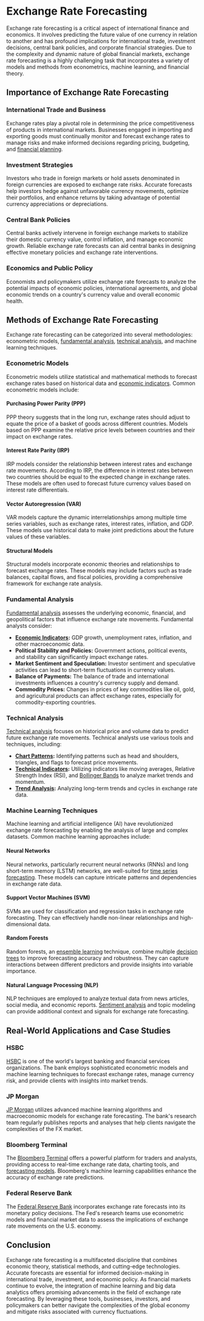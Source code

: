 # Exchange Rate Forecasting

Exchange rate forecasting is a critical aspect of international finance and economics. It involves predicting the future value of one currency in relation to another and has profound implications for international trade, investment decisions, central bank policies, and corporate financial strategies. Due to the complexity and dynamic nature of global financial markets, exchange rate forecasting is a highly challenging task that incorporates a variety of models and methods from econometrics, machine learning, and financial theory.

## Importance of Exchange Rate Forecasting

### International Trade and Business
Exchange rates play a pivotal role in determining the price competitiveness of products in international markets. Businesses engaged in importing and exporting goods must continually monitor and forecast exchange rates to manage risks and make informed decisions regarding pricing, budgeting, and [financial planning](../f/financial_planning.md).

### Investment Strategies
Investors who trade in foreign markets or hold assets denominated in foreign currencies are exposed to exchange rate risks. Accurate forecasts help investors hedge against unfavorable currency movements, optimize their portfolios, and enhance returns by taking advantage of potential currency appreciations or depreciations.

### Central Bank Policies
Central banks actively intervene in foreign exchange markets to stabilize their domestic currency value, control inflation, and manage economic growth. Reliable exchange rate forecasts can aid central banks in designing effective monetary policies and exchange rate interventions.

### Economics and Public Policy
Economists and policymakers utilize exchange rate forecasts to analyze the potential impacts of economic policies, international agreements, and global economic trends on a country's currency value and overall economic health.

## Methods of Exchange Rate Forecasting

Exchange rate forecasting can be categorized into several methodologies: econometric models, [fundamental analysis](../f/fundamental_analysis.md), [technical analysis](../t/technical_analysis.md), and machine learning techniques.

### Econometric Models
Econometric models utilize statistical and mathematical methods to forecast exchange rates based on historical data and [economic indicators](../e/economic_indicators.md). Common econometric models include:

#### Purchasing Power Parity (PPP)
PPP theory suggests that in the long run, exchange rates should adjust to equate the price of a basket of goods across different countries. Models based on PPP examine the relative price levels between countries and their impact on exchange rates.

#### Interest Rate Parity (IRP)
IRP models consider the relationship between interest rates and exchange rate movements. According to IRP, the difference in interest rates between two countries should be equal to the expected change in exchange rates. These models are often used to forecast future currency values based on interest rate differentials.

#### Vector Autoregression (VAR)
VAR models capture the dynamic interrelationships among multiple time series variables, such as exchange rates, interest rates, inflation, and GDP. These models use historical data to make joint predictions about the future values of these variables.

#### Structural Models
Structural models incorporate economic theories and relationships to forecast exchange rates. These models may include factors such as trade balances, capital flows, and fiscal policies, providing a comprehensive framework for exchange rate analysis.

### Fundamental Analysis
[Fundamental analysis](../f/fundamental_analysis.md) assesses the underlying economic, financial, and geopolitical factors that influence exchange rate movements. Fundamental analysts consider:

- **[Economic Indicators](../e/economic_indicators.md):** GDP growth, unemployment rates, inflation, and other macroeconomic data.
- **Political Stability and Policies:** Government actions, political events, and stability can significantly impact exchange rates.
- **Market Sentiment and Speculation:** Investor sentiment and speculative activities can lead to short-term fluctuations in currency values.
- **Balance of Payments:** The balance of trade and international investments influences a country's currency supply and demand.
- **Commodity Prices:** Changes in prices of key commodities like oil, gold, and agricultural products can affect exchange rates, especially for commodity-exporting countries.

### Technical Analysis
[Technical analysis](../t/technical_analysis.md) focuses on historical price and volume data to predict future exchange rate movements. Technical analysts use various tools and techniques, including:

- **[Chart Patterns](../c/chart_patterns.md):** Identifying patterns such as head and shoulders, triangles, and flags to forecast price movements.
- **[Technical Indicators](../t/technical_indicators.md):** Utilizing indicators like moving averages, Relative Strength Index (RSI), and [Bollinger Bands](../b/bollinger_bands.md) to analyze market trends and momentum.
- **[Trend Analysis](../t/trend_analysis.md):** Analyzing long-term trends and cycles in exchange rate data.

### Machine Learning Techniques
Machine learning and artificial intelligence (AI) have revolutionized exchange rate forecasting by enabling the analysis of large and complex datasets. Common machine learning approaches include:

#### Neural Networks
Neural networks, particularly recurrent neural networks (RNNs) and long short-term memory (LSTM) networks, are well-suited for [time series forecasting](../t/time_series_forecasting.md). These models can capture intricate patterns and dependencies in exchange rate data.

#### Support Vector Machines (SVM)
SVMs are used for classification and regression tasks in exchange rate forecasting. They can effectively handle non-linear relationships and high-dimensional data.

#### Random Forests
Random forests, an [ensemble learning](../e/ensemble_learning.md) technique, combine multiple [decision trees](../d/decision_trees.md) to improve forecasting accuracy and robustness. They can capture interactions between different predictors and provide insights into variable importance.

#### Natural Language Processing (NLP)
NLP techniques are employed to analyze textual data from news articles, social media, and economic reports. [Sentiment analysis](../s/sentiment_analysis.md) and topic modeling can provide additional context and signals for exchange rate forecasting.

## Real-World Applications and Case Studies

### HSBC
[HSBC](https://www.hsbc.com) is one of the world's largest banking and financial services organizations. The bank employs sophisticated econometric models and machine learning techniques to forecast exchange rates, manage currency risk, and provide clients with insights into market trends.

### JP Morgan
[JP Morgan](https://www.jpmorgan.com) utilizes advanced machine learning algorithms and macroeconomic models for exchange rate forecasting. The bank's research team regularly publishes reports and analyses that help clients navigate the complexities of the FX market.

### Bloomberg Terminal
The [Bloomberg Terminal](https://www.bloomberg.com/professional/solution/bloomberg-terminal/) offers a powerful platform for traders and analysts, providing access to real-time exchange rate data, charting tools, and [forecasting models](../f/forecasting_models.md). Bloomberg's machine learning capabilities enhance the accuracy of exchange rate predictions.

### Federal Reserve Bank
The [Federal Reserve Bank](https://www.federalreserve.gov) incorporates exchange rate forecasts into its monetary policy decisions. The Fed's research teams use econometric models and financial market data to assess the implications of exchange rate movements on the U.S. economy.

## Conclusion

Exchange rate forecasting is a multifaceted discipline that combines economic theory, statistical methods, and cutting-edge technologies. Accurate forecasts are essential for informed decision-making in international trade, investment, and economic policy. As financial markets continue to evolve, the integration of machine learning and big data analytics offers promising advancements in the field of exchange rate forecasting. By leveraging these tools, businesses, investors, and policymakers can better navigate the complexities of the global economy and mitigate risks associated with currency fluctuations.